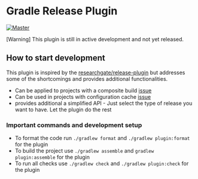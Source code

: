 # Gradle Release Plugin

[![Master](https://github.com/simonhauck/gradle-release-plugin/actions/workflows/on-master-push.yml/badge.svg)](https://github.com/simonhauck/gradle-release-plugin/actions/workflows/on-master-push.yml)

[Warning] This plugin is still in active development and not yet released.

## How to start development

This plugin is inspired by the [researchgate/release-plugin](https://github.com/researchgate/gradle-release) but
addresses some of the shortcomings and provides additional functionalities.

- Can be applied to projects with a composite build [issue](https://github.com/researchgate/gradle-release/issues/383)
- Can be used in projects with configuration cache [issue](https://github.com/researchgate/gradle-release/issues/346)
- provides additional a simplified API - Just select the type of release you want to have. Let the plugin do the rest

### Important commands and development setup

- To format the code run `./gradlew format` and `./gradlew plugin:format` for the plugin
- To build the project use `./gradlew assemble` and `gradlew plugin:assemble` for the plugin
- To run all checks use `./gradlew check` and `./gradlew plugin:check` for the plugin
